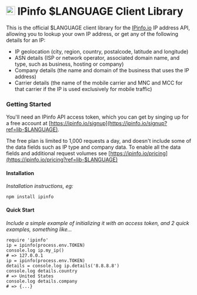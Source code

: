 # <img src="https://ipinfo.io/static/ipinfo-small.svg" alt="IPinfo" width="24"/> IPinfo $LANGUAGE Client Library

This is the official $LANGUAGE client library for the [IPinfo.io](https://ipinfo.io) IP address API, allowing you to lookup your own IP address, or get any of the following details for an IP:
 - IP geolocation (city, region, country, postalcode, latitude and longitude)
 - ASN details (ISP or network operator, associated domain name, and type, such as business, hosting or company)
 - Company details (the name and domain of the business that uses the IP address)
 - Carrier details (the name of the mobile carrier and MNC and MCC for that carrier if the IP is used exclusively for mobile traffic)



### Getting Started

You'll need an IPinfo API access token, which you can get by singing up for a free account at [https://ipinfo.io/signup](https://ipinfo.io/signup?ref=lib-$LANGUAGE). 

The free plan is limited to 1,000 requests a day, and doesn't include some of the data fields such as IP type and company data. To enable all the data fields and additional request volumes see [https://ipinfo.io/pricing](https://ipinfo.io/pricing?ref=lib-$LANGUAGE)

#### Installation

*Installation instructions, eg:*

```npm install ipinfo```

#### Quick Start

*Include a simple example of initializing it with an access token, and 2 quick examples, something like...*

```
require 'ipinfo'
ip = ipinfo(process.env.TOKEN)
console.log ip.my_ip()
# => 127.0.0.1
ip = ipinfo(process.env.TOKEN)
details = console.log ip.details('8.8.8.8')
console.log details.country
# => United States
console.log details.company
# => {...}
```
